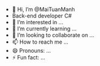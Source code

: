 - 👋 Hi, I’m @MaiTuanManh
- Back-end developer C#
- 👀 I’m interested in ...
- 🌱 I’m currently learning ...
- 💞️ I’m looking to collaborate on ...
- 📫 How to reach me ...
- 😄 Pronouns: ...
- ⚡ Fun fact: ...

<!---
MaiTuanManh/MaiTuanManh is a ✨ special ✨ repository because its `README.md` (this file) appears on your GitHub profile.
You can click the Preview link to take a look at your changes.
--->
